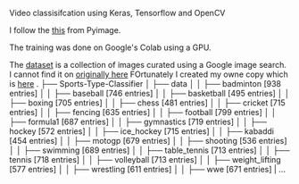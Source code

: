  Video classisifcation using Keras, Tensorflow and OpenCV

 I follow the [this](https://www.pyimagesearch.com/2019/07/15/video-classification-with-keras-and-deep-learning/) from Pyimage.
 
The training was done on Google's Colab using a GPU.

The [dataset]() is a collection of images curated using a Google image search.
I cannot find it on [originally here](https://github.com/anubhavmaity)
FOrtunately I created my owne copy which is [here](https://drive.google.com/open?id=1rFtPaqINj_AQFBJ6_fMHDwR5SSO0XoMs)
.
├── Sports-Type-Classifier
│   ├── data
│   │   ├── badminton [938 entries]
│   │   ├── baseball [746 entries]
│   │   ├── basketball [495 entries]
│   │   ├── boxing [705 entries]
│   │   ├── chess [481 entries]
│   │   ├── cricket [715 entries]
│   │   ├── fencing [635 entries]
│   │   ├── football [799 entries]
│   │   ├── formula1 [687 entries]
│   │   ├── gymnastics [719 entries]
│   │   ├── hockey [572 entries]
│   │   ├── ice_hockey [715 entries]
│   │   ├── kabaddi [454 entries]
│   │   ├── motogp [679 entries]
│   │   ├── shooting [536 entries]
│   │   ├── swimming [689 entries]
│   │   ├── table_tennis [713 entries]
│   │   ├── tennis [718 entries]
│   │   ├── volleyball [713 entries]
│   │   ├── weight_lifting [577 entries]
│   │   ├── wrestling [611 entries]
│   │   ├── wwe [671 entries]
|   ...
